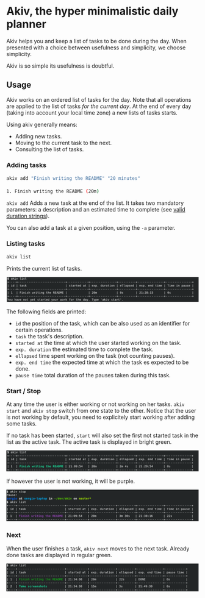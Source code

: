 # Akiv, the hyper minimalistic daily planner

Akiv helps you and keep a list of tasks to be done during the
day. When presented with a choice between usefulness and simplicity,
we choose simplicity.

Akiv is so simple its usefulness is doubtful.

## Usage

Akiv works on an ordered list of tasks for the day. Note that all
operations are applied to the list of tasks *for the current day*. At
the end of every day (taking into account your local time zone) a new
lists of tasks starts.

Using akiv generally means:

 - Adding new tasks.
 - Moving to the current task to the next.
 - Consulting the list of tasks.

### Adding tasks

```sh
akiv add "Finish writing the README" "20 minutes"

1. Finish writing the README (20m)
```

```akiv add``` Adds a new task at the end of the list. It takes two mandatory
parameters: a description and an estimated time to complete (see
[valid duration
strings](https://www.freedesktop.org/software/systemd/man/systemd.time.html#Parsing%20Time%20Spans)).


You can also add a task at a given position, using the ```-a``` parameter.

### Listing tasks

```sh
akiv list
```

Prints the current list of tasks.

![First list](screenshots/list-1.png?raw=true)

The following fields are printed:

 * ```id``` the position of the task, which can be also used as an identifier for certain operations.
 * ```task``` the task's description.
 * ```started at``` the time at which the user started working on the task.
 * ```exp. duration``` the estimated time to complete the task.
 * ```ellapsed``` time spent working on the task (not counting pauses).
 * ```exp. end time``` the expected time at which the task es expected to be done.
 * ```pause time``` total duration of the pauses taken during this task.

### Start / Stop

At any time the user is either working or not working on her
tasks. ```akiv start``` and ```akiv stop``` switch from one state to
the other. Notice that the user is not working by default, you need to explicitely start working
after adding some tasks.

If no task has been started, ```start``` will also set the first not
started task in the list as the active task. The active task is displayed in bright green. 

![Active task](screenshots/list-2.png?raw=true)

If however the user is not working, it will be purple.

![Active task - not working](screenshots/list-3.png?raw=true)

### Next

When the user finishes a task, ```akiv next``` moves to the next
task. Already done tasks are displayed in regular green.

![Done tasks](screenshots/list-4.png?raw=true)






